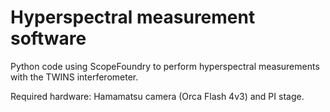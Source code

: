 # Hyperspectral measurement software

Python code using ScopeFoundry to perform hyperspectral measurements with the TWINS interferometer.

Required hardware: Hamamatsu camera (Orca Flash 4v3) and PI stage.
